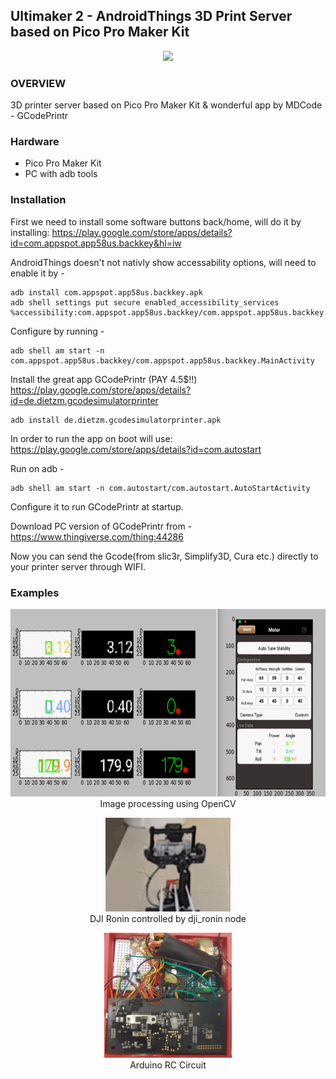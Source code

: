 
Ultimaker 2 - AndroidThings 3D Print Server based on Pico Pro Maker Kit
------------------------
<p align="center">
<img src="https://d15z4ngi7vchau.cloudfront.net/media/catalog/product/cache/1/image/9df78eab33525d08d6e5fb8d27136e95/p/i/pico-pi-imx7-startkit-overview.jpg" height="400" width=auto>
</p>

### OVERVIEW ###
3D printer server based on Pico Pro Maker Kit & wonderful app by MDCode - GCodePrintr

### Hardware ###
* Pico Pro Maker Kit
* PC with adb tools

### Installation ###
First we need to install some software buttons back/home, will do it by installing:
https://play.google.com/store/apps/details?id=com.appspot.app58us.backkey&hl=iw

AndroidThings doesn't not nativly show accessability options, will need to enable it by - 
```
adb install com.appspot.app58us.backkey.apk
adb shell settings put secure enabled_accessibility_services %accessibility:com.appspot.app58us.backkey/com.appspot.app58us.backkey.BackkeyService
```

Configure by running - 
```
adb shell am start -n com.appspot.app58us.backkey/com.appspot.app58us.backkey.MainActivity
```

Install the great app GCodePrintr (PAY 4.5$!!)
https://play.google.com/store/apps/details?id=de.dietzm.gcodesimulatorprinter
```
adb install de.dietzm.gcodesimulatorprinter.apk
```

In order to run the app on boot will use:
https://play.google.com/store/apps/details?id=com.autostart

Run on adb -
```
adb shell am start -n com.autostart/com.autostart.AutoStartActivity
```
Configure it to run GCodePrintr at startup.


Download PC version of GCodePrintr from -
https://www.thingiverse.com/thing:44286

Now you can send the Gcode(from slic3r, Simplify3D, Cura etc.) directly to your printer server through WIFI.

### Examples ###
<p align="center">
<img src="https://github.com/Itamare4/dji_ronin/blob/master/MD_Images/Selection_003.png?raw=true" height="300"><br>Image processing using OpenCV<br></p>

<p align="center"><img src="https://github.com/Itamare4/dji_ronin/blob/master/MD_Images/Gimbal.gif?raw=true" width="200"><br>
DJI Ronin controlled by dji_ronin node<br></p>

<p align="center"><img src="https://github.com/Itamare4/dji_ronin/blob/master/MD_Images/Selection_004.png?raw=true" height="200"><br>Arduino RC Circuit</p>




